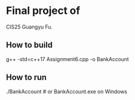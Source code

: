 # Final project of 
CIS25 
Guangyu Fu. 

## How to build
g++ -std=c++17 Assignment6.cpp -o BankAccount

## How to run
./BankAccount   # or BankAccount.exe on Windows
